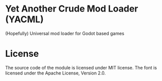 # Yet Another Crude Mod Loader (YACML)
(Hopefully) Universal mod loader for Godot based games

# License

The source code of the module is licensed under MIT license.
The font is licensed under the Apache License, Version 2.0.
